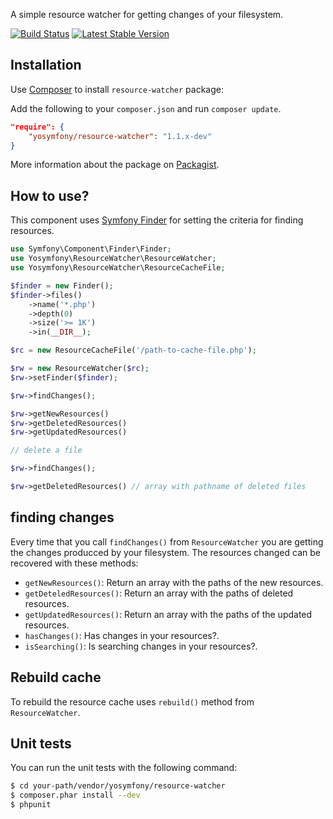 A simple resource watcher for getting changes of your filesystem.

[![Build Status](https://travis-ci.org/yosymfony/Resource-watcher.png?branch=master)](https://travis-ci.org/yosymfony/Resource-watcher)
[![Latest Stable Version](https://poser.pugx.org/yosymfony/resource-watcher/v/stable.png)](https://packagist.org/packages/yosymfony/resource-watcher)

## Installation

Use [Composer](http://getcomposer.org/) to install `resource-watcher` package:

Add the following to your `composer.json` and run `composer update`.

```json
"require": {
    "yosymfony/resource-watcher": "1.1.x-dev"
}
```

More information about the package on [Packagist](https://packagist.org/packages/yosymfony/resource-watcher).

## How to use?

This component uses [Symfony Finder](http://symfony.com/doc/current/components/finder.html) 
for setting the criteria for finding resources.

```php
use Symfony\Component\Finder\Finder;
use Yosymfony\ResourceWatcher\ResourceWatcher;
use Yosymfony\ResourceWatcher\ResourceCacheFile;

$finder = new Finder();
$finder->files()
    ->name('*.php')
    ->depth(0)
    ->size('>= 1K')
    ->in(__DIR__);

$rc = new ResourceCacheFile('/path-to-cache-file.php');

$rw = new ResourceWatcher($rc);
$rw->setFinder($finder);

$rw->findChanges();

$rw->getNewResources()
$rw->getDeletedResources()
$rw->getUpdatedResources()

// delete a file

$rw->findChanges();

$rw->getDeletedResources() // array with pathname of deleted files
```

## finding changes

Every time that you call `findChanges()` from `ResourceWatcher` you are getting the changes
producced by your filesystem. The resources changed can be recovered with these methods:

* `getNewResources()`: Return an array with the paths of the new resources.
* `getDeteledResources()`: Return an array with the paths of deleted resources.
* `getUpdatedResources()`: Return an array with the paths of the updated resources.
* `hasChanges()`: Has changes in your resources?.
* `isSearching()`: Is searching changes in your resources?.

## Rebuild cache

To rebuild the resource cache uses `rebuild()` method from `ResourceWatcher`.

## Unit tests

You can run the unit tests with the following command:

```bash
$ cd your-path/vendor/yosymfony/resource-watcher
$ composer.phar install --dev
$ phpunit
```
